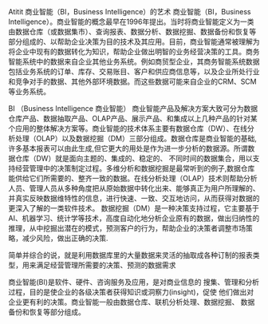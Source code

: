 Atitit  商业智能（BI，Business Intelligence）的艺术
商业智能（BI，Business Intelligence）。商业智能的概念最早在1996年提出。当时将商业智能定义为一类由数据仓库（或数据集市）、查询报表、数据分析、数据挖掘、数据备份和恢复等部分组成的、以帮助企业决策为目的技术及其应用。目前，商业智能通常被理解为将企业中现有的数据转化为知识，帮助企业做出明智的业务经营决策的工具。商务智能系统中的数据来自企业其他业务系统。例如商贸型企业，其商务智能系统数据包括业务系统的订单、库存、交易账目、客户和供应商信息等，以及企业所处行业和竞争对手的数据、其他外部环境数据。而这些数据可能来自企业的CRM、SCM等业务系统。

BI （Business Intelligence 商业智能）
商业智能产品及解决方案大致可分为数据仓库产品、数据抽取产品、OLAP产品、展示产品、和集成以上几种产品的针对某个应用的整体解决方案等。商业智能的技术体系主要有数据仓库（DW）、在线分析处理（OLAP）以及数据挖掘（DM）三部分组成。数据仓库是商业智能的基础,许多基本报表可以由此生成,但它更大的用处是作为进一步分析的数据源。所谓数据仓库（DW）就是面向主题的、集成的、稳定的、 不同时间的数据集合，用以支持经营管理中的决策制定过程。多维分析和数据挖掘是最常听到的例子,数据仓库能供给它们所需要的、整齐一致的数据。在线分析处理（OLAP）技术则帮助分析人员、管理人员从多种角度把从原始数据中转化出来、能够真正为用户所理解的、并真实反映数据维特性的信息，进行快速、一致、交互地访问，从而获得对数据的更深入了解的一类软件技术。
数据挖掘（DM）是一种决策支持过程，它主要基于AI、机器学习、统计学等技术，高度自动化地分析企业原有的数据，做出归纳性的推理，从中挖掘出潜在的模式，预测客户的行为，帮助企业的决策者调整市场策略，减少风险，做出正确的决策.

简单并综合的说，就是利用数据库里的大量数据来灵活的抽取成各种订制的报表类型，用来满足经营管理所需要的决策、预测的数据需求


商业智能(BI)是软件、硬件、咨询服务及应用，是对商业信息的
搜集、管理和分析过程，目的是使企业的各级决策者获得知识或洞察力(insight)，促使
他们做出对企业更有利的决策。商业智能一般由数据仓库、联机分析处理、数据挖掘、
数据备份和恢复等部分组成。

